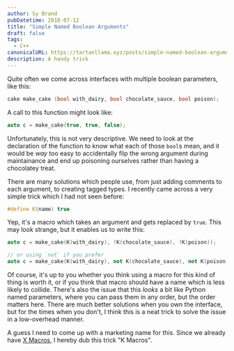 ```yaml
---
author: Sy Brand
pubDatetime: 2018-07-12
title: "Simple Named Boolean Arguments"
draft: false
tags:
  - C++
canonicalURL: https://tartanllama.xyz/posts/simple-named-boolean-arguments
description: A handy trick
---
```


Quite often we come across interfaces with multiple boolean parameters, like this:

```cpp
cake make_cake (bool with_dairy, bool chocolate_sauce, bool poison);
```

A call to this function might look like:

```cpp
auto c = make_cake(true, true, false);
```

Unfortunately, this is not very descriptive. We need to look at the declaration of the function to know what each of those `bool`s mean, and it would be _way_ too easy to accidentally flip the wrong argument during maintainance and end up poisoning ourselves rather than having a chocolatey treat.

There are many solutions which people use, from just adding comments to each argument, to creating tagged types. I recently came across a very simple trick which I had not seen before:

```cpp
#define K(name) true
```

Yep, it's a macro which takes an argument and gets replaced by `true`. This may look strange, but it enables us to write this:

```cpp
auto c = make_cake(K(with_dairy), !K(chocolate_sauce), !K(poison));

// or using `not` if you prefer
auto c = make_cake(K(with_dairy), not K(chocolate_sauce), not K(poison));
```

Of course, it's up to you whether you think using a macro for this kind of thing is worth it, or if you think that macro should have a name which is less likely to collide. There's also the issue that this _looks_ a bit like Python named parameters, where you can pass them in any order, but the order matters here. There are much better solutions when you own the interface, but for the times when you don't, I think this is a neat trick to solve the issue in a low-overhead manner.

A guess I need to come up with a marketing name for this. Since we already have [X Macros](https://en.wikipedia.org/wiki/X_Macro), I hereby dub this trick "K Macros".
